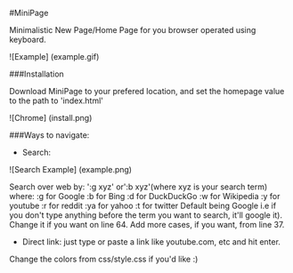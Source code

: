 #MiniPage

Minimalistic New Page/Home Page for you browser operated using keyboard.

![Example] (example.gif)

###Installation

Download MiniPage to your prefered location, and set the homepage value to the path to 'index.html'

![Chrome] (install.png)

###Ways to navigate:

* Search:

![Search Example] (example.png)

Search over web by: ':g xyz' or':b xyz'(where xyz is your search term) where:
	:g for Google
	:b for Bing
	:d for DuckDuckGo
	:w for Wikipedia
	:y for youtube
	:r for reddit
	:ya for yahoo
	:t for twitter
Default being Google i.e if you don't type anything before the term you want to search, it'll google it). Change it if you want on line 64.
Add more cases, if you want, from line 37.

* Direct link:
just type or paste a link like youtube.com, etc and hit enter.


Change the colors from css/style.css if you'd like :)
